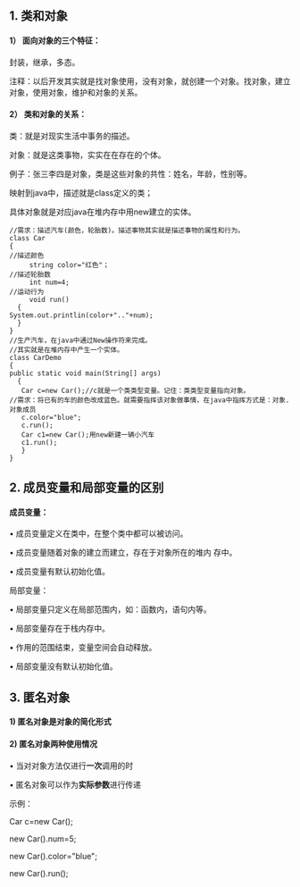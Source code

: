 ## 1. 类和对象

#### 1） 面向对象的三个特征：

封装，继承，多态。

注释：以后开发其实就是找对象使用，没有对象，就创建一个对象。找对象，建立对象，使用对象，维护和对象的关系。

#### 2） 类和对象的关系：

类：就是对现实生活中事务的描述。

对象：就是这类事物，实实在在存在的个体。

例子：张三李四是对象，类是这些对象的共性：姓名，年龄，性别等。

映射到java中，描述就是class定义的类；

具体对象就是对应java在堆内存中用new建立的实体。



```
//需求：描述汽车(颜色，轮胎数)。描述事物其实就是描述事物的属性和行为。
class Car
{
//描述颜色
     string color="红色"；
//描述轮胎数
     int num=4;
//运动行为
     void run()
  {
System.out.printlin(color+".."+num);
  }
}
//生产汽车，在java中通过New操作符来完成。
//其实就是在堆内存中产生一个实体。
class CarDemo
{
public static void main(String[] args)
  {
   Car c=new Car();//c就是一个类类型变量。记住：类类型变量指向对象。
//需求：将已有的车的颜色改成蓝色。就需要指挥该对象做事情，在java中指挥方式是：对象.对象成员 
   c.color="blue";
   c.run();
   Car c1=new Car();用new新建一辆小汽车
   c1.run();
   }
}
```





## 2. 成员变量和局部变量的区别

#### 成员变量：

 • 成员变量定义在类中，在整个类中都可以被访问。

 • 成员变量随着对象的建立而建立，存在于对象所在的堆内 存中。

 • 成员变量有默认初始化值。


局部变量：

 • 局部变量只定义在局部范围内，如：函数内，语句内等。

 • 局部变量存在于栈内存中。

 • 作用的范围结束，变量空间会自动释放。

 • 局部变量没有默认初始化值。



## 3. 匿名对象

#### 1) 匿名对象是对象的简化形式

#### 2) 匿名对象两种使用情况 

• 当对对象方法仅进行**一次**调用的时

• 匿名对象可以作为**实际参数**进行传递

示例：

Car c=new Car();

new Car().num=5;

new Car().color="blue";

new Car().run();